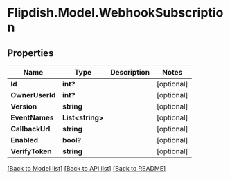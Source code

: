 # Flipdish.Model.WebhookSubscription
## Properties

Name | Type | Description | Notes
------------ | ------------- | ------------- | -------------
**Id** | **int?** |  | [optional] 
**OwnerUserId** | **int?** |  | [optional] 
**Version** | **string** |  | [optional] 
**EventNames** | **List&lt;string&gt;** |  | [optional] 
**CallbackUrl** | **string** |  | [optional] 
**Enabled** | **bool?** |  | [optional] 
**VerifyToken** | **string** |  | [optional] 

[[Back to Model list]](../README.md#documentation-for-models) [[Back to API list]](../README.md#documentation-for-api-endpoints) [[Back to README]](../README.md)

